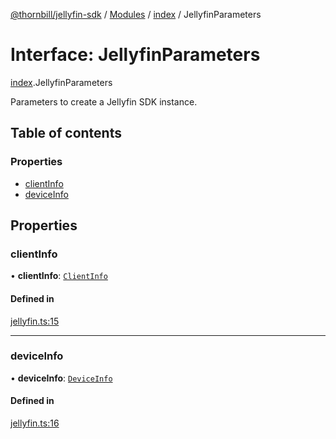 [@thornbill/jellyfin-sdk](../README.md) / [Modules](../modules.md) / [index](../modules/index.md) / JellyfinParameters

# Interface: JellyfinParameters

[index](../modules/index.md).JellyfinParameters

Parameters to create a Jellyfin SDK instance.

## Table of contents

### Properties

- [clientInfo](index.JellyfinParameters.md#clientinfo)
- [deviceInfo](index.JellyfinParameters.md#deviceinfo)

## Properties

### clientInfo

• **clientInfo**: [`ClientInfo`](index.ClientInfo.md)

#### Defined in

[jellyfin.ts:15](https://github.com/thornbill/jellyfin-sdk-typescript/blob/03092f3/src/jellyfin.ts#L15)

___

### deviceInfo

• **deviceInfo**: [`DeviceInfo`](index.DeviceInfo.md)

#### Defined in

[jellyfin.ts:16](https://github.com/thornbill/jellyfin-sdk-typescript/blob/03092f3/src/jellyfin.ts#L16)
